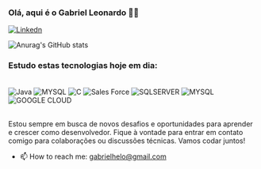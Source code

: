
### Olá, aqui é o Gabriel Leonardo 👨‍💻

[![Linkedn](https://img.shields.io/badge/LinkedIn-0077B5?style=for-the-badge&logo=linkedin&logoColor=white)](https://www.linkedin.com/in/gabrielanalisedesistemas) 

![Anurag's GitHub stats](https://github-readme-stats.vercel.app/api?username=gabrielhleo&show_icons=true&theme=merko)

### Estudo estas tecnologias hoje em dia: 
<div style="display: inline_block"><br/>
    <img align="center" alt="Java" src="https://img.shields.io/badge/Java-ED8B00?style=for-the-badge&logo=openjdk&logoColor=white"  />
    <img align="center" alt="MYSQL" src="https://img.shields.io/badge/MySQL-00000F?style=for-the-badge&logo=mysql&logoColor=white"  />
    <img align="center" alt="C" src="https://img.shields.io/badge/C-00599C?style=for-the-badge&logo=c&logoColor=white"  />
    <img align="center" alt="Sales Force" src="https://img.shields.io/badge/Salesforce-00A1E0?style=for-the-badge&logo=Salesforce&logoColor=white" />
    <img align="center" alt="SQLSERVER" src="https://img.shields.io/badge/Microsoft_SQL_Server-CC2927?style=for-the-badge&logo=microsoft-sql-server&logoColor=white" />
     <img align="center" alt="MYSQL" src="https://img.shields.io/badge/MySQL-005C84?style=for-the-badge&logo=mysql&logoColor=white" />
     <img align="center" alt="GOOGLE CLOUD" src="https://img.shields.io/badge/Google_Cloud-4285F4?style=for-the-badge&logo=google-cloud&logoColor=white" />
</div>
<br>

Estou sempre em busca de novos desafios e oportunidades para aprender e crescer como desenvolvedor. Fique à vontade para entrar em contato comigo para colaborações ou discussões técnicas. Vamos codar juntos! 
- 📫 How to reach me: gabrielhelo@gmail.com
